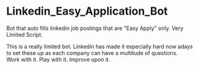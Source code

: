 # Linkedin_Easy_Application_Bot
Bot that auto fills linkedin job postings that are "Easy Apply" only.  Very Limited Script.

This is a really limited bot.  Linkedin has made it especially hard now adays to set these up as each company can have a multitude of questions.  
Work with it. Play with it.  Improve upon it.
